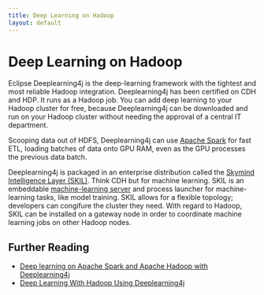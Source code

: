 ```yaml
---
title: Deep Learning on Hadoop
layout: default
---
```


# Deep Learning on Hadoop

Eclipse Deeplearning4j is the deep-learning framework with the tightest and most reliable Hadoop integration. Deeplearning4j has been certified on CDH and HDP. It runs as a Hadoop job. You can add deep learning to your Hadoop cluster for free, because Deeplearning4j can be downloaded and run on your Hadoop cluster without needing the approval of a central IT department. 

Scooping data out of HDFS, Deeplearning4j can use [Apache Spark](./spark) for fast ETL, loading batches of data onto GPU RAM, even as the GPU processes the previous data batch. 

Deeplearning4j is packaged in an enterprise distribution called the [Skymind Intelligence Layer (SKIL)](https://docs.skymind.ai/docs). Think CDH but for machine learning. SKIL is an embeddable [machine-learning server](./machine-learning-server) and process launcher for machine-learning tasks, like model training. SKIL allows for a flexible topology; developers can congifure the cluster they need. With regard to Hadoop, SKIL can be installed on a gateway node in order to coordinate machine learning jobs on other Hadoop nodes. 

## Further Reading

* [Deep learning on Apache Spark and Apache Hadoop with Deeplearning4j](https://blog.cloudera.com/blog/2017/06/deep-learning-on-apache-spark-and-hadoop-with-deeplearning4j/)
* [Deep Learning With Hadoop Using Deeplearning4j](https://www.amazon.com/Deep-Learning-Hadoop-Dipayan-Dev/dp/1787124762)
